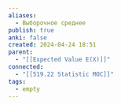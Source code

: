 ```yaml
---
aliases:
  - Выборочное среднее
publish: true
anki: false
created: 2024-04-24 18:51
parent:
  - "[[Expected Value E(X)]]"
connected:
  - "[[519.22 Statistic MOC]]"
tags:
  - empty
---
```





